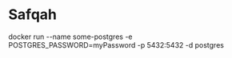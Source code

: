 # Safqah


docker run --name some-postgres -e POSTGRES_PASSWORD=myPassword -p 5432:5432 -d postgres

